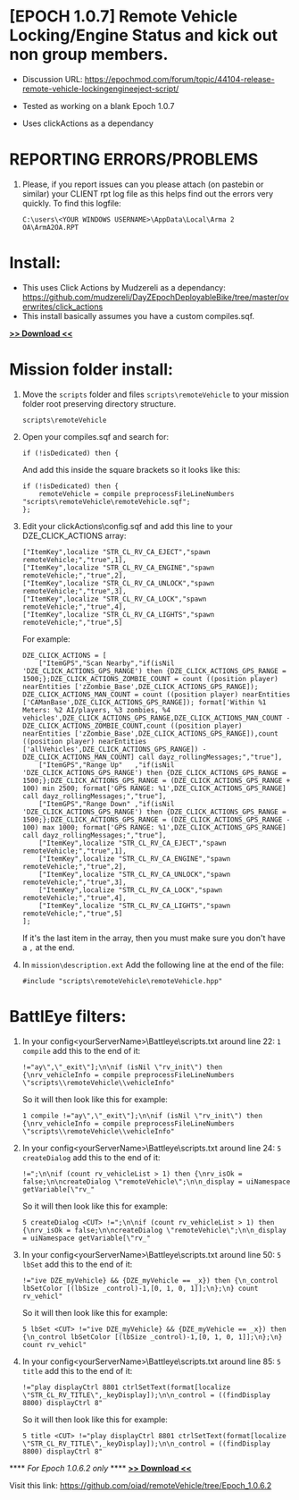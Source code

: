 # [EPOCH 1.0.7] Remote Vehicle Locking/Engine Status and kick out non group members.

* Discussion URL: https://epochmod.com/forum/topic/44104-release-remote-vehicle-lockingengineeject-script/
	
* Tested as working on a blank Epoch 1.0.7
* Uses clickActions as a dependancy

# REPORTING ERRORS/PROBLEMS

1. Please, if you report issues can you please attach (on pastebin or similar) your CLIENT rpt log file as this helps find out the errors very quickly. To find this logfile:

	```sqf
	C:\users\<YOUR WINDOWS USERNAME>\AppData\Local\Arma 2 OA\ArmA2OA.RPT
	```

# Install:

* This uses Click Actions by Mudzereli as a dependancy: https://github.com/mudzereli/DayZEpochDeployableBike/tree/master/overwrites/click_actions
* This install basically assumes you have a custom compiles.sqf.

**[>> Download <<](https://github.com/oiad/remoteVehicle/archive/master.zip)**

# Mission folder install:

1. Move the <code>scripts</code> folder and files <code>scripts\remoteVehicle</code> to your mission folder root preserving directory structure.
	
	```sqf
	scripts\remoteVehicle	
	```
	
2. Open your compiles.sqf and search for:

	```sqf
	if (!isDedicated) then {
	```
	
	And add this inside the square brackets so it looks like this:
	
	```sqf
	if (!isDedicated) then {
		remoteVehicle = compile preprocessFileLineNumbers "scripts\remoteVehicle\remoteVehicle.sqf";
	};	
	```

3. Edit your clickActions\config.sqf and add this line to your DZE_CLICK_ACTIONS array:

	```sqf
	["ItemKey",localize "STR_CL_RV_CA_EJECT","spawn remoteVehicle;","true",1],
	["ItemKey",localize "STR_CL_RV_CA_ENGINE","spawn remoteVehicle;","true",2],
	["ItemKey",localize "STR_CL_RV_CA_UNLOCK","spawn remoteVehicle;","true",3],
	["ItemKey",localize "STR_CL_RV_CA_LOCK","spawn remoteVehicle;","true",4],
	["ItemKey",localize "STR_CL_RV_CA_LIGHTS","spawn remoteVehicle;","true",5]
	```

	For example:

	```sqf
	DZE_CLICK_ACTIONS = [
		["ItemGPS","Scan Nearby","if(isNil 'DZE_CLICK_ACTIONS_GPS_RANGE') then {DZE_CLICK_ACTIONS_GPS_RANGE = 1500;};DZE_CLICK_ACTIONS_ZOMBIE_COUNT = count ((position player) nearEntities ['zZombie_Base',DZE_CLICK_ACTIONS_GPS_RANGE]); DZE_CLICK_ACTIONS_MAN_COUNT = count ((position player) nearEntities ['CAManBase',DZE_CLICK_ACTIONS_GPS_RANGE]); format['Within %1 Meters: %2 AI/players, %3 zombies, %4 vehicles',DZE_CLICK_ACTIONS_GPS_RANGE,DZE_CLICK_ACTIONS_MAN_COUNT - DZE_CLICK_ACTIONS_ZOMBIE_COUNT,count ((position player) nearEntities ['zZombie_Base',DZE_CLICK_ACTIONS_GPS_RANGE]),count ((position player) nearEntities ['allVehicles',DZE_CLICK_ACTIONS_GPS_RANGE]) - DZE_CLICK_ACTIONS_MAN_COUNT] call dayz_rollingMessages;","true"],
		["ItemGPS","Range Up"   ,"if(isNil 'DZE_CLICK_ACTIONS_GPS_RANGE') then {DZE_CLICK_ACTIONS_GPS_RANGE = 1500;};DZE_CLICK_ACTIONS_GPS_RANGE = (DZE_CLICK_ACTIONS_GPS_RANGE + 100) min 2500; format['GPS RANGE: %1',DZE_CLICK_ACTIONS_GPS_RANGE] call dayz_rollingMessages;","true"],
		["ItemGPS","Range Down" ,"if(isNil 'DZE_CLICK_ACTIONS_GPS_RANGE') then {DZE_CLICK_ACTIONS_GPS_RANGE = 1500;};DZE_CLICK_ACTIONS_GPS_RANGE = (DZE_CLICK_ACTIONS_GPS_RANGE - 100) max 1000; format['GPS RANGE: %1',DZE_CLICK_ACTIONS_GPS_RANGE] call dayz_rollingMessages;","true"],
		["ItemKey",localize "STR_CL_RV_CA_EJECT","spawn remoteVehicle;","true",1],
		["ItemKey",localize "STR_CL_RV_CA_ENGINE","spawn remoteVehicle;","true",2],
		["ItemKey",localize "STR_CL_RV_CA_UNLOCK","spawn remoteVehicle;","true",3],
		["ItemKey",localize "STR_CL_RV_CA_LOCK","spawn remoteVehicle;","true",4],
		["ItemKey",localize "STR_CL_RV_CA_LIGHTS","spawn remoteVehicle;","true",5]
	];
	```

	If it's the last item in the array, then you must make sure you don't have a <code>,</code> at the end.

4. In <code>mission\description.ext</code> Add the following line at the end of the file:

	```sqf
	#include "scripts\remoteVehicle\remoteVehicle.hpp"
	```

# BattlEye filters:

1. In your config\<yourServerName>\Battleye\scripts.txt around line 22: <code>1 compile</code> add this to the end of it:

	```sqf
	!="ay\",\"_exit\"];\n\nif (isNil \"rv_init\") then {\nrv_vehicleInfo = compile preprocessFileLineNumbers \"scripts\\remoteVehicle\\vehicleInfo"
	```

	So it will then look like this for example:

	```sqf
	1 compile !="ay\",\"_exit\"];\n\nif (isNil \"rv_init\") then {\nrv_vehicleInfo = compile preprocessFileLineNumbers \"scripts\\remoteVehicle\\vehicleInfo"
	```

2. In your config\<yourServerName>\Battleye\scripts.txt around line 24: <code>5 createDialog</code> add this to the end of it:

	```sqf
	!=";\n\nif (count rv_vehicleList > 1) then {\nrv_isOk = false;\n\ncreateDialog \"remoteVehicle\";\n\n_display = uiNamespace getVariable[\"rv_"
	```

	So it will then look like this for example:

	```sqf
	5 createDialog <CUT> !=";\n\nif (count rv_vehicleList > 1) then {\nrv_isOk = false;\n\ncreateDialog \"remoteVehicle\";\n\n_display = uiNamespace getVariable[\"rv_"
	```
	
3. In your config\<yourServerName>\Battleye\scripts.txt around line 50: <code>5 lbSet</code> add this to the end of it:

	```sqf
	!="ive DZE_myVehicle} && {DZE_myVehicle == _x}) then {\n_control lbSetColor [(lbSize _control)-1,[0, 1, 0, 1]];\n};\n} count rv_vehicl"
	```

	So it will then look like this for example:

	```sqf
	5 lbSet <CUT> !="ive DZE_myVehicle} && {DZE_myVehicle == _x}) then {\n_control lbSetColor [(lbSize _control)-1,[0, 1, 0, 1]];\n};\n} count rv_vehicl"
	```	
	
4. In your config\<yourServerName>\Battleye\scripts.txt around line 85: <code>5 title</code> add this to the end of it:

	```sqf
	!="play displayCtrl 8801 ctrlSetText(format[localize \"STR_CL_RV_TITLE\",_keyDisplay]);\n\n_control = ((findDisplay 8800) displayCtrl 8"
	```

	So it will then look like this for example:

	```sqf
	5 title <CUT> !="play displayCtrl 8801 ctrlSetText(format[localize \"STR_CL_RV_TITLE\",_keyDisplay]);\n\n_control = ((findDisplay 8800) displayCtrl 8"
	```	

**** *For Epoch 1.0.6.2 only* ****
**[>> Download <<](https://github.com/oiad/remoteVehicle/archive/refs/tags/Epoch_1.0.6.2.zip)**

Visit this link: https://github.com/oiad/remoteVehicle/tree/Epoch_1.0.6.2